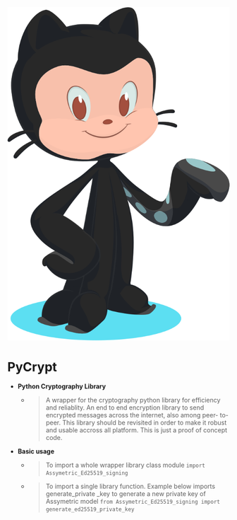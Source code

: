 ![GitHub Light](./base-octocat.svg)
# PyCrypt
- **Python Cryptography Library**
  -  > A wrapper for the cryptography python library for efficiency and reliablity. An end to end encryption library to send encrypted messages across the internet, also among peer-  to-peer. This library should be revisited in order to make it robust and usable accross all platform. This is just a proof of concept code. 

- **Basic usage**
  - > To import a whole wrapper library class module `import Assymetric_Ed25519_signing`
  - > To import a single library function. Example below imports generate_private _key to generate a new private key of Assymetric model
    `from Assymetric_Ed25519_signing import generate_ed25519_private_key`
